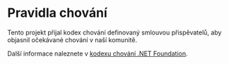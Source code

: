 # <a name="code-of-conduct"></a>Pravidla chování

Tento projekt přijal kodex chování definovaný smlouvou přispěvatelů, aby objasnil očekávané chování v naší komunitě.

Další informace naleznete v [kodexu chování .NET Foundation](https://dotnetfoundation.org/code-of-conduct).
